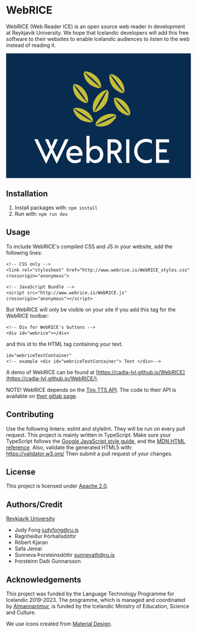 # WebRICE
WebRICE (Web Reader ICE) is an open source web reader in development at
Reykjavik University. We hope that Icelandic developers will add this free
software to their websites to enable Icelandic audiences to listen to the web
instead of reading it.

<img src="build/resources/img/WebRICE_logo.png" alt="WebRICE logo" title="WebRICE grains of rice logo" align="center"/>

## Installation
1.  Install packages with: `npm install`
2.  Run with: `npm run dev`

## Usage
To include WebRICE's compiled CSS and JS in your website, add the following lines:

```
<!-- CSS only -->
<link rel="stylesheet" href="http://www.webrice.is/WebRICE_styles.css" crossorigin="anonymous">
```

```
<!-- JavaScript Bundle -->
<script src="http://www.webrice.is/WebRICE.js" crossorigin="anonymous"></script>
```

But WebRICE will only be visible on your site if you add this tag for the WebRICE toolbar:

```
<!-- Div for WebRICE's buttons -->
<div id="webrice"></div>
```

and this id to the HTML tag containing your text.

```
id="webriceTextContainer"
<!-- example <div id="webriceTextContainer"> Text </div>-->
```

A demo of WebRICE can be found at [https://cadia-lvl.github.io/WebRICE](https://cadia-lvl.github.io/WebRICE/).

NOTE! WebRICE depends on the [Tiro TTS API](https://tts.tiro.is/). The code to their API is available on [their gitlab page](https://gitlab.com/tiro-is/tiro-tts).

## Contributing
Use the following linters: eslint and stylelint. They will be run on every pull request.
This project is mainly written in TypeScript. 
Make sure your TypeScript follows the [Google JavaScript style
guide](https://google.github.io/styleguide/jsguide.html), and the [MDN HTML
reference](https://developer.mozilla.org/en-US/docs/Web/HTML/Reference).
Also, validate the generated HTML5 with: https://validator.w3.org/
Then submit a pull request of your changes.

## License
This project is licensed under [Apache 2.0](LICENSE).

## Authors/Credit
[Reykjavik University](https://ru.is)
* Judy Fong [judyfong@ru.is](mailto:judyfong@ru.is)
* Ragnheiður Þórhallsdóttir
* Róbert Kjaran
* Safa Jemai
* Sunneva Þorsteinsdóttir [sunnevath@ru.is](mailto:sunnevath@ru.is)
* Þorsteinn Daði Gunnarsson

## Acknowledgements
This project was funded by the Language Technology Programme for Icelandic
2019-2023. The programme, which is managed and coordinated by
[Almannarómur](https://almannaromur.is/), is funded by the Icelandic Ministry
of Education, Science and Culture.

We use icons created from [Material Design](https://www.material.io/).

